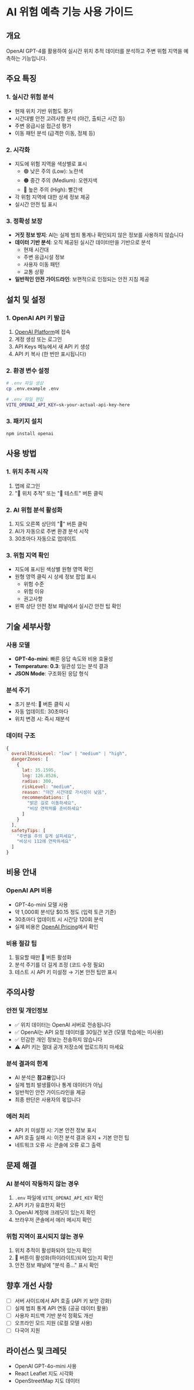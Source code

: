 # AI 위험 예측 기능 사용 가이드

## 개요

OpenAI GPT-4를 활용하여 실시간 위치 추적 데이터를 분석하고 주변 위험 지역을 예측하는 기능입니다.

## 주요 특징

### 1. 실시간 위험 분석
- 현재 위치 기반 위험도 평가
- 시간대별 안전 고려사항 분석 (야간, 출퇴근 시간 등)
- 주변 응급시설 접근성 평가
- 이동 패턴 분석 (급격한 이동, 정체 등)

### 2. 시각화
- 지도에 위험 지역을 색상별로 표시
  - 🟢 낮은 주의 (Low): 노란색
  - 🟠 중간 주의 (Medium): 오렌지색
  - 🔴 높은 주의 (High): 빨간색
- 각 위험 지역에 대한 상세 정보 제공
- 실시간 안전 팁 표시

### 3. 정확성 보장
- **거짓 정보 방지**: AI는 실제 범죄 통계나 확인되지 않은 정보를 사용하지 않습니다
- **데이터 기반 분석**: 오직 제공된 실시간 데이터만을 기반으로 분석
  - 현재 시간대
  - 주변 응급시설 정보
  - 사용자 이동 패턴
  - 교통 상황
- **일반적인 안전 가이드라인**: 보편적으로 인정되는 안전 지침 제공

## 설치 및 설정

### 1. OpenAI API 키 발급
1. [OpenAI Platform](https://platform.openai.com/api-keys)에 접속
2. 계정 생성 또는 로그인
3. API Keys 메뉴에서 새 API 키 생성
4. API 키 복사 (한 번만 표시됩니다)

### 2. 환경 변수 설정
```bash
# .env 파일 생성
cp .env.example .env

# .env 파일 편집
VITE_OPENAI_API_KEY=sk-your-actual-api-key-here
```

### 3. 패키지 설치
```bash
npm install openai
```

## 사용 방법

### 1. 위치 추적 시작
1. 앱에 로그인
2. "📍 위치 추적" 또는 "🧪 테스트" 버튼 클릭

### 2. AI 위험 분석 활성화
1. 지도 오른쪽 상단의 "🤖" 버튼 클릭
2. AI가 자동으로 주변 환경 분석 시작
3. 30초마다 자동으로 업데이트

### 3. 위험 지역 확인
- 지도에 표시된 색상별 원형 영역 확인
- 원형 영역 클릭 시 상세 정보 팝업 표시
  - 위험 수준
  - 위험 이유
  - 권고사항
- 왼쪽 상단 안전 정보 패널에서 실시간 안전 팁 확인

## 기술 세부사항

### 사용 모델
- **GPT-4o-mini**: 빠른 응답 속도와 비용 효율성
- **Temperature: 0.3**: 일관성 있는 분석 결과
- **JSON Mode**: 구조화된 응답 형식

### 분석 주기
- 초기 분석: 🤖 버튼 클릭 시
- 자동 업데이트: 30초마다
- 위치 변경 시: 즉시 재분석

### 데이터 구조
```javascript
{
  overallRiskLevel: "low" | "medium" | "high",
  dangerZones: [
    {
      lat: 35.1595,
      lng: 126.8526,
      radius: 300,
      riskLevel: "medium",
      reason: "야간 시간대로 가시성이 낮음",
      recommendations: [
        "밝은 길로 이동하세요",
        "비상 연락처를 준비하세요"
      ]
    }
  ],
  safetyTips: [
    "주변을 주의 깊게 살피세요",
    "비상시 112에 연락하세요"
  ]
}
```

## 비용 안내

### OpenAI API 비용
- GPT-4o-mini 모델 사용
- 약 1,000회 분석당 $0.15 정도 (입력 토큰 기준)
- 30초마다 업데이트 시 시간당 120회 분석
- 실제 비용은 [OpenAI Pricing](https://openai.com/pricing)에서 확인

### 비용 절감 팁
1. 필요할 때만 🤖 버튼 활성화
2. 분석 주기를 더 길게 조정 (코드 수정 필요)
3. 테스트 시 API 키 미설정 → 기본 안전 팁만 표시

## 주의사항

### 안전 및 개인정보
- ✅ 위치 데이터는 OpenAI 서버로 전송됩니다
- ✅ OpenAI는 API 요청 데이터를 30일간 보관 (모델 학습에는 미사용)
- ✅ 민감한 개인 정보는 전송하지 않습니다
- ⚠️ API 키는 절대 공개 저장소에 업로드하지 마세요

### 분석 결과의 한계
- AI 분석은 **참고용**입니다
- 실제 범죄 발생률이나 통계 데이터가 아님
- 일반적인 안전 가이드라인을 제공
- 최종 판단은 사용자의 몫입니다

### 에러 처리
- API 키 미설정 시: 기본 안전 정보 표시
- API 호출 실패 시: 이전 분석 결과 유지 + 기본 안전 팁
- 네트워크 오류 시: 콘솔에 오류 로그 출력

## 문제 해결

### AI 분석이 작동하지 않는 경우
1. `.env` 파일에 `VITE_OPENAI_API_KEY` 확인
2. API 키가 유효한지 확인
3. OpenAI 계정에 크레딧이 있는지 확인
4. 브라우저 콘솔에서 에러 메시지 확인

### 위험 지역이 표시되지 않는 경우
1. 위치 추적이 활성화되어 있는지 확인
2. 🤖 버튼이 활성화(하이라이트)되어 있는지 확인
3. 안전 정보 패널에 "분석 중..." 표시 확인

## 향후 개선 사항
- [ ] 서버 사이드에서 API 호출 (API 키 보안 강화)
- [ ] 실제 범죄 통계 API 연동 (공공 데이터 활용)
- [ ] 사용자 피드백 기반 분석 정확도 개선
- [ ] 오프라인 모드 지원 (로컬 모델 사용)
- [ ] 다국어 지원

## 라이선스 및 크레딧
- OpenAI GPT-4o-mini 사용
- React Leaflet 지도 시각화
- OpenStreetMap 지도 데이터
